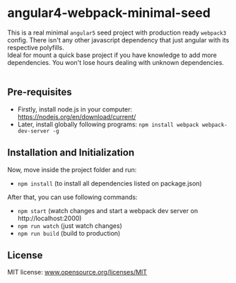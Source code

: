# angular4-webpack-minimal-seed
This is a real minimal `angular5` seed project with production ready `webpack3` config. There isn't any other javascript dependency that just angular with its respective polyfills. <br>
Ideal for mount a quick base project if you have knowledge to add more dependencies. You won't lose hours dealing with unknown dependencies. <br> <br>

## Pre-requisites
- Firstly, install node.js in your computer: https://nodejs.org/en/download/current/
- Later, install globally following programs: ```npm install webpack webpack-dev-server -g```

## Installation and Initialization
Now, move inside the project folder and run:
- ```npm install``` (to install all dependencies listed on package.json)<br> 

After that, you can use following commands:

- ```npm start``` (watch changes and start a webpack dev server on http://localhost:2000)
- ```npm run watch``` (just watch changes)
- ```npm run build``` (build to production)

## License
MIT license: www.opensource.org/licenses/MIT
